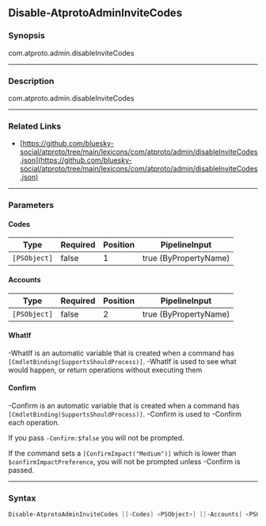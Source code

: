 Disable-AtprotoAdminInviteCodes
-------------------------------




### Synopsis
com.atproto.admin.disableInviteCodes



---


### Description

com.atproto.admin.disableInviteCodes



---


### Related Links
* [https://github.com/bluesky-social/atproto/tree/main/lexicons/com/atproto/admin/disableInviteCodes.json](https://github.com/bluesky-social/atproto/tree/main/lexicons/com/atproto/admin/disableInviteCodes.json)





---


### Parameters
#### **Codes**




|Type        |Required|Position|PipelineInput        |
|------------|--------|--------|---------------------|
|`[PSObject]`|false   |1       |true (ByPropertyName)|



#### **Accounts**




|Type        |Required|Position|PipelineInput        |
|------------|--------|--------|---------------------|
|`[PSObject]`|false   |2       |true (ByPropertyName)|



#### **WhatIf**
-WhatIf is an automatic variable that is created when a command has ```[CmdletBinding(SupportsShouldProcess)]```.
-WhatIf is used to see what would happen, or return operations without executing them
#### **Confirm**
-Confirm is an automatic variable that is created when a command has ```[CmdletBinding(SupportsShouldProcess)]```.
-Confirm is used to -Confirm each operation.

If you pass ```-Confirm:$false``` you will not be prompted.


If the command sets a ```[ConfirmImpact("Medium")]``` which is lower than ```$confirmImpactPreference```, you will not be prompted unless -Confirm is passed.



---


### Syntax
```PowerShell
Disable-AtprotoAdminInviteCodes [[-Codes] <PSObject>] [[-Accounts] <PSObject>] [-WhatIf] [-Confirm] [<CommonParameters>]
```
